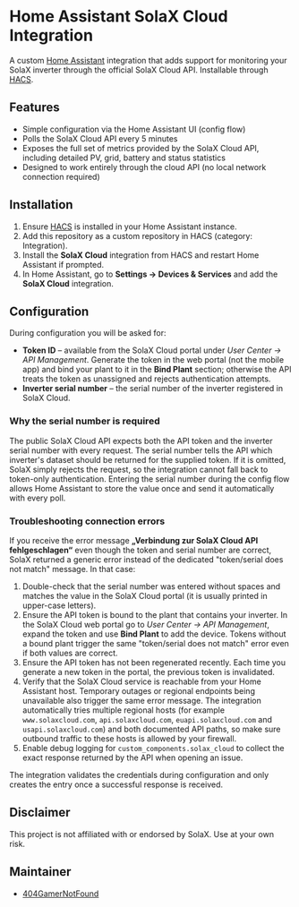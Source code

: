 # Home Assistant SolaX Cloud Integration

A custom [Home Assistant](https://www.home-assistant.io/) integration that adds support for monitoring your SolaX inverter through the official SolaX Cloud API. Installable through [HACS](https://hacs.xyz/).

## Features

- Simple configuration via the Home Assistant UI (config flow)
- Polls the SolaX Cloud API every 5 minutes
- Exposes the full set of metrics provided by the SolaX Cloud API, including detailed PV, grid, battery and status statistics
- Designed to work entirely through the cloud API (no local network connection required)

## Installation

1. Ensure [HACS](https://hacs.xyz/) is installed in your Home Assistant instance.
2. Add this repository as a custom repository in HACS (category: Integration).
3. Install the **SolaX Cloud** integration from HACS and restart Home Assistant if prompted.
4. In Home Assistant, go to **Settings → Devices & Services** and add the **SolaX Cloud** integration.

## Configuration

During configuration you will be asked for:

- **Token ID** – available from the SolaX Cloud portal under *User Center → API Management*.
  Generate the token in the web portal (not the mobile app) and bind your plant
  to it in the **Bind Plant** section; otherwise the API treats the token as
  unassigned and rejects authentication attempts.
- **Inverter serial number** – the serial number of the inverter registered in SolaX Cloud.

### Why the serial number is required

The public SolaX Cloud API expects both the API token and the inverter serial number with every request. The serial number tells
the API which inverter's dataset should be returned for the supplied token. If it is omitted, SolaX simply rejects the request,
so the integration cannot fall back to token-only authentication. Entering the serial number during the config flow allows Home
Assistant to store the value once and send it automatically with every poll.

### Troubleshooting connection errors

If you receive the error message **„Verbindung zur SolaX Cloud API fehlgeschlagen“** even though the token and serial number are
correct, SolaX returned a generic error instead of the dedicated "token/serial does not match" message. In that case:

1. Double-check that the serial number was entered without spaces and matches the value in the SolaX Cloud portal (it is usually
   printed in upper-case letters).
2. Ensure the API token is bound to the plant that contains your inverter. In the SolaX Cloud web portal go to *User Center → API
   Management*, expand the token and use **Bind Plant** to add the device. Tokens without a bound plant trigger the same
   "token/serial does not match" error even if both values are correct.
3. Ensure the API token has not been regenerated recently. Each time you generate a new token in the portal, the previous token is
   invalidated.
4. Verify that the SolaX Cloud service is reachable from your Home Assistant host. Temporary outages or regional endpoints being
   unavailable also trigger the same error message. The integration automatically tries multiple regional hosts (for example
   `www.solaxcloud.com`, `api.solaxcloud.com`, `euapi.solaxcloud.com` and `usapi.solaxcloud.com`) and both documented API paths,
   so make sure outbound traffic to these hosts is allowed by your firewall.
5. Enable debug logging for `custom_components.solax_cloud` to collect the exact response returned by the API when opening an
   issue.

The integration validates the credentials during configuration and only creates the entry once a successful response is received.

## Disclaimer

This project is not affiliated with or endorsed by SolaX. Use at your own risk.

## Maintainer

- [404GamerNotFound](https://github.com/404GamerNotFound)
